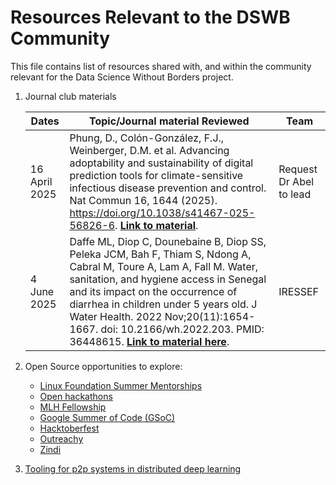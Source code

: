 # Resources Relevant to the DSWB Community

This file contains list of resources shared with, and within the community relevant for the Data Science Without Borders project.

1. Journal club materials
   
   | Dates | Topic/Journal material Reviewed | Team |
   | -- | -- | -- |
   | 16 April 2025 | Phung, D., Colón-González, F.J., Weinberger, D.M. et al. Advancing adoptability and sustainability of digital prediction tools for climate-sensitive infectious disease prevention and control. Nat Commun 16, 1644 (2025). https://doi.org/10.1038/s41467-025-56826-6. **[Link to material](https://www.nature.com/articles/s41467-025-56826-6)**.  | Request Dr Abel to lead |
   | 4 June 2025 | Daffe ML, Diop C, Dounebaine B, Diop SS, Peleka JCM, Bah F, Thiam S, Ndong A, Cabral M, Toure A, Lam A, Fall M. Water, sanitation, and hygiene access in Senegal and its impact on the occurrence of diarrhea in children under 5 years old. J Water Health. 2022 Nov;20(11):1654-1667. doi: 10.2166/wh.2022.203. PMID: 36448615. **[Link to material here](https://iwaponline.com/jwh/article/20/11/1654/91574/Water-sanitation-and-hygiene-access-in-Senegal-and)**. | IRESSEF |

2. Open Source opportunities to explore:
   * [Linux Foundation Summer Mentorships](https://mentorship.lfx.linuxfoundation.org/#projects_accepting)
   * [Open hackathons](https://www.openhackathons.org/s/upcoming-events)
   * [MLH Fellowship](https://fellowship.mlh.io/)
   * [Google Summer of Code (GSoC)](https://summerofcode.withgoogle.com/)
   * [Hacktoberfest](https://hacktoberfest.com/)
   * [Outreachy](https://www.outreachy.org/) 
   * [Zindi](https://zindi.africa/competitions/amld)
  
3. [Tooling for p2p systems in distributed deep learning](https://localai.io/features/distribute/)
